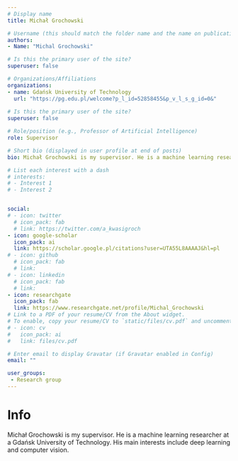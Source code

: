 ```yaml
---
# Display name
title: Michał Grochowski

# Username (this should match the folder name and the name on publications)
authors:
- Name: "Michal Grochowski"

# Is this the primary user of the site?
superuser: false

# Organizations/Affiliations
organizations:
- name: Gdańsk University of Technology
  url: "https://pg.edu.pl/welcome?p_l_id=52858455&p_v_l_s_g_id=0&"
  
# Is this the primary user of the site?
superuser: false

# Role/position (e.g., Professor of Artificial Intelligence)
role: Supervisor

# Short bio (displayed in user profile at end of posts)
bio: Michał Grochowski is my supervisor. He is a machine learning researcher at a Gdańsk University of Technology. His main interests include deep learning and computer vision.

# List each interest with a dash
# interests:
# - Interest 1
# - Interest 2


social:
# - icon: twitter
  # icon_pack: fab
  # link: https://twitter.com/a_kwasigroch
- icon: google-scholar
  icon_pack: ai
  link: https://scholar.google.pl/citations?user=UTA55L8AAAAJ&hl=pl
# - icon: github
  # icon_pack: fab
  # link: 
# - icon: linkedin
  # icon_pack: fab
  # link: 
- icon: researchgate
  icon_pack: fab
  link: https://www.researchgate.net/profile/Michal_Grochowski
# Link to a PDF of your resume/CV from the About widget.
# To enable, copy your resume/CV to `static/files/cv.pdf` and uncomment the lines below.
# - icon: cv
#   icon_pack: ai
#   link: files/cv.pdf

# Enter email to display Gravatar (if Gravatar enabled in Config)
email: ""

user_groups:
 - Research group
---
```

# Info

Michał Grochowski is my supervisor. He is a machine learning researcher at a Gdańsk University of Technology. His main interests include deep learning and computer vision.

